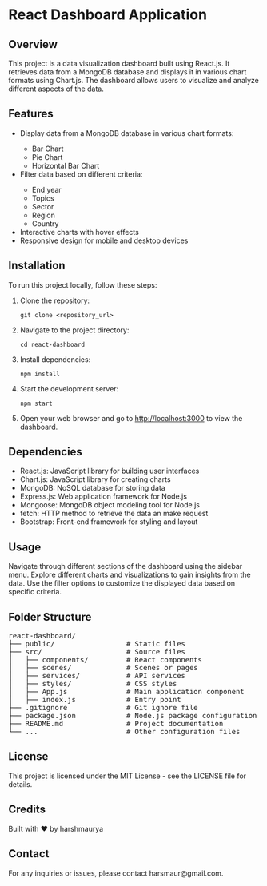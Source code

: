<h1>React Dashboard Application</h1>

<h2>Overview</h2>
<p>This project is a data visualization dashboard built using React.js. It retrieves data from a MongoDB database and displays it in various chart formats using Chart.js. The dashboard allows users to visualize and analyze different aspects of the data.</p>

<h2>Features</h2>
<ul>
  <li>Display data from a MongoDB database in various chart formats:</li>
  <ul>
    <li>Bar Chart</li>
    <li>Pie Chart</li>
    <li>Horizontal Bar Chart</li>
  </ul>
  <li>Filter data based on different criteria:</li>
  <ul>
    <li>End year</li>
    <li>Topics</li>
    <li>Sector</li>
    <li>Region</li>
    <li>Country</li>
  </ul>
  <li>Interactive charts with hover effects</li>
  <li>Responsive design for mobile and desktop devices</li>
</ul>

<h2>Installation</h2>
<p>To run this project locally, follow these steps:</p>
<ol>
  <li>Clone the repository:</li>
  <pre><code>git clone &lt;repository_url&gt;</code></pre>
  <li>Navigate to the project directory:</li>
  <pre><code>cd react-dashboard</code></pre>
  <li>Install dependencies:</li>
  <pre><code>npm install</code></pre>
  <li>Start the development server:</li>
  <pre><code>npm start</code></pre>
  <li>Open your web browser and go to <a href="http://localhost:3000">http://localhost:3000</a> to view the dashboard.</li>
</ol>

<h2>Dependencies</h2>
<ul>
  <li>React.js: JavaScript library for building user interfaces</li>
  <li>Chart.js: JavaScript library for creating charts</li>
  <li>MongoDB: NoSQL database for storing data</li>
  <li>Express.js: Web application framework for Node.js</li>
  <li>Mongoose: MongoDB object modeling tool for Node.js</li>
  <li>fetch: HTTP method to retrieve the data an make request</li>
  <li>Bootstrap: Front-end framework for styling and layout</li>
</ul>

<h2>Usage</h2>
<p>Navigate through different sections of the dashboard using the sidebar menu. Explore different charts and visualizations to gain insights from the data. Use the filter options to customize the displayed data based on specific criteria.</p>

<h2>Folder Structure</h2>
<pre>
react-dashboard/
├── public/                 # Static files
├── src/                    # Source files
│   ├── components/         # React components
│   ├── scenes/             # Scenes or pages
│   ├── services/           # API services
│   ├── styles/             # CSS styles
│   ├── App.js              # Main application component
│   ├── index.js            # Entry point
├── .gitignore              # Git ignore file
├── package.json            # Node.js package configuration
├── README.md               # Project documentation
└── ...                     # Other configuration files
</pre>

<h2>License</h2>
<p>This project is licensed under the MIT License - see the LICENSE file for details.</p>

<h2>Credits</h2>
<p>Built with ❤️ by harshmaurya</p>

<h2>Contact</h2>
<p>For any inquiries or issues, please contact harsmaur@gmail.com.</p>
